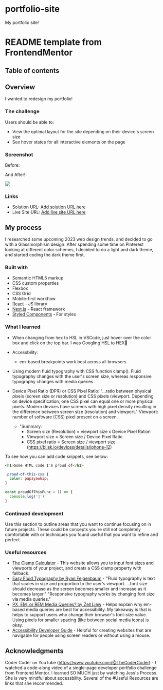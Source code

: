 # portfolio-site
My portfolio site! 
# README template from FrontendMentor

## Table of contents

## Overview
I wanted to redesign my portfolio! 

### The challenge

Users should be able to:

- View the optimal layout for the site depending on their device's screen size
- See hover states for all interactive elements on the page

### Screenshot

Before:

And After!:

![](./screenshot.jpg)


### Links

- Solution URL: [Add solution URL here](https://your-solution-url.com)
- Live Site URL: [Add live site URL here](https://your-live-site-url.com)

## My process

I researched some upcoming 2023 web design trends, and decided to go with a Glassmorphism design. After spending some time on Pinterest looking at different color schemes, I decided to do a light and dark theme, and started coding the dark theme first.


### Built with

- Semantic HTML5 markup
- CSS custom properties
- Flexbox
- CSS Grid
- Mobile-first workflow
- [React](https://reactjs.org/) - JS library
- [Next.js](https://nextjs.org/) - React framework
- [Styled Components](https://styled-components.com/) - For styles

### What I learned

- When changing from hex to HSL in VSCode, just hover over the color box and click on the top bar. I was Googling HSL to HEX🫡
- Accessbility: 
  - em-based breakpoints work best across all browsers
  
- Using modern fluid typography with CSS function clamp(). Fluid typography changes with the user's screen size, whereas responsive typography changes with media queries

- Device Pixel Ratio (DPR) or CSS Pixel Ratio: "...ratio between physical pixels (screen size or resolution) and CSS pixels (viewport. Depending on device specification, one CSS pixel can equal one or more physical pixels. Modern devices have screens with high pixel density resulting in the difference between screen size (resolution) and viewport." Viewport: number of software (CSS) pixel present on a screen. 
  - "Summary: 
    - Screen size (Resolution) = viewport size x Device Pixel Ration
    - Viewport size = Screen size / Device Pixel Ratio
    - CSS pixel ratio = Screen size / viewport size
(https://blisk.io/devices/details/iphone-12)

To see how you can add code snippets, see below:

```html
<h1>Some HTML code I'm proud of</h1>
```
```css
.proud-of-this-css {
  color: papayawhip;
}
```
```js
const proudOfThisFunc = () => {
  console.log('🎉')
}
```

### Continued development

Use this section to outline areas that you want to continue focusing on in future projects. These could be concepts you're still not completely comfortable with or techniques you found useful that you want to refine and perfect.

### Useful resources

- [The Clamp Calculator](https://royalfig.github.io/fluid-typography-calculator/) - This website allows you to input font sizes and viewports of your project, and creats a CSS clamp property with fallback.
- [Easy Fluid Typography by Ryan Feigenbaum](https://ryanfeigenbaum.com/fluid-typography/) - "Fluid typography is text that scales in size and proportion to the user's viewport. ...font size should decrease as the screen becomes smaller and increase as it becomes larger." "Responsive typography works by changing font size via media queries." 
- [PX, EM, or REM Media Queries? by Zell Liew](https://zellwk.com/blog/media-query-units/) - Helps explain why em-based media queries are best for accessibility. My takeaway is that is helps to support users who change their browser's font-size value. Using pixels for smaller spacing (like between social media icons) is okay. 
- [Accessibility Developer Guide](https://www.accessibility-developer-guide.com/) - Helpful for creating websites that are navigable for people using screen readers or without using a mouse.

## Acknowledgments

Coder Coder on YouTube (https://www.youtube.com/@TheCoderCoder) - I watched a code-along video of a single-page developer portfolio challenge from Frontend Mentor. I learned SO MUCH just by watching Jess's Process. She is very mindful about accessbility. Several of the #Useful Resources are links that she recommended. 

